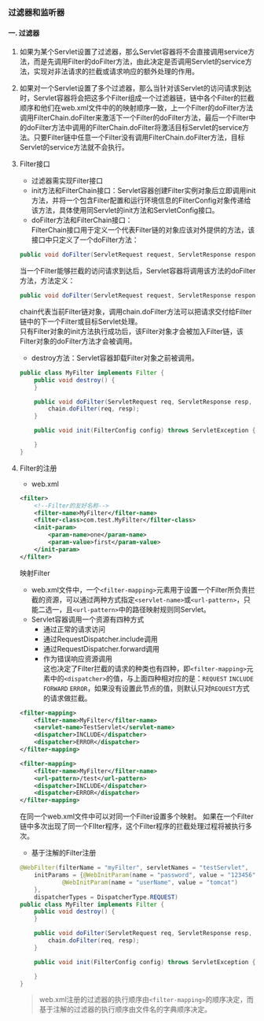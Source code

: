 ### 过滤器和监听器
#### 一. 过滤器
1. 如果为某个Servlet设置了过滤器，那么Servlet容器将不会直接调用service方法，而是先调用Filter的doFilter方法，由此决定是否调用Servlet的service方法，实现对非法请求的拦截或请求响应的额外处理的作用。
2. 如果对一个Servlet设置了多个过滤器，那么当针对该Servlet的访问请求到达时，Servlet容器将会把这多个Filter组成一个过滤器链，链中各个Filter的拦截顺序和他们在web.xml文件中的的映射顺序一致，上一个Filter的doFilter方法调用FilterChain.doFilter来激活下一个Filter的doFilter方法，最后一个Filter中的doFilter方法中调用的FilterChain.doFilter将激活目标Servlet的service方法。只要Filter链中任意一个Filter没有调用FilterChain.doFilter方法，目标Servlet的service方法就不会执行。
3. Filter接口 
    * 过滤器需实现Filter接口  
    * init方法和FilterChain接口：Servlet容器创建Filter实例对象后立即调用init方法，并将一个包含Filter配置和运行环境信息的FilterConfig对象传递给该方法，具体使用同Servlet的init方法和ServletConfig接口。
    * doFilter方法和FilterChain接口：   
    FilterChain接口用于定义一个代表Filter链的对象应该对外提供的方法，该接口中只定义了一个doFilter方法：  
    ```java
    public void doFilter(ServletRequest request, ServletResponse response) throws IOException, ServletException;
    ```
    当一个Filter能够拦截的访问请求到达后，Servlet容器将调用该方法的doFilter方法，方法定义：
    ```java
    public void doFilter(ServletRequest request, ServletResponse response, FilterChain chain) throws IOException, ServletExcetion;
    ```
    chain代表当前Filter链对象，调用chain.doFilter方法可以把请求交付给Filter链中的下一个Filter或目标Servlet处理。  
    只有Filter对象的init方法执行成功后，该Filter对象才会被加入Filter链，该Filter对象的doFilter方法才会被调用。
    * destroy方法：Servlet容器卸载Filter对象之前被调用。

    ```java
    public class MyFilter implements Filter {
        public void destroy() {
        }

        public void doFilter(ServletRequest req, ServletResponse resp, FilterChain chain) throws ServletException, IOException {
            chain.doFilter(req, resp);
        }

        public void init(FilterConfig config) throws ServletException {

        }
    }
    ```
4. Filter的注册
    * web.xml    
    ```xml
    <filter>
        <!--Filter的友好名称-->
        <filter-name>MyFilter</filter-name>
        <filter-class>com.test.MyFilter</filter-class>
        <init-param>
            <param-name>one</param-name>
            <param-value>first</param-value>
        </init-param>
    </filter>
    ```
    映射Filter
    * web.xml文件中，一个`<filter-mapping>`元素用于设置一个Filter所负责拦截的资源，可以通过两种方式指定`<servlet-name>`或`<url-pattern>`，只能二选一，且`<url-pattern>`中的路径映射规则同Servlet。
    * Servlet容器调用一个资源有四种方式  
        * 通过正常的请求访问
        * 通过RequestDispatcher.include调用
        * 通过RequestDispatcher.forward调用
        * 作为错误响应资源调用   
    这也决定了Filter拦截的请求的种类也有四种，即`<filter-mapping>`元素中的`<dispatcher>`的值，与上面四种相对应的是：`REQUEST` `INCLUDE` `FORWARD` `ERROR`，如果没有设置此节点的值，则默认只对`REQUEST`方式的请求做拦截。
    ```xml
    <filter-mapping>
        <filter-name>MyFilter</filter-name>
        <servlet-name>TestServlet</servlet-name>
        <dispatcher>INCLUDE</dispatcher>
        <dispatcher>ERROR</dispatcher>
    </filter-mapping>
    ```
    ```xml
    <filter-mapping>
        <filter-name>MyFilter</filter-name>
        <url-pattern>/test</url-pattern>
        <dispatcher>INCLUDE</dispatcher>
        <dispatcher>ERROR</dispatcher>
    </filter-mapping>
    ```
    在同一个web.xml文件中可以对同一个Filter设置多个映射。
    如果在一个Filter链中多次出现了同一个FIlter程序，这个Filter程序的拦截处理过程将被执行多次。

    * 基于注解的Filter注册
    ```java
    @WebFilter(filterName = "myFilter", servletNames = "testServlet",
        initParams = {@WebInitParam(name = "password", value = "123456"),
                @WebInitParam(name = "userName", value = "tomcat")
        },
        dispatcherTypes = DispatcherType.REQUEST)
    public class MyFilter implements Filter {
        public void destroy() {
        }

        public void doFilter(ServletRequest req, ServletResponse resp, FilterChain chain) throws ServletException, IOException {
            chain.doFilter(req, resp);
        }

        public void init(FilterConfig config) throws ServletException {

        }
    }
    ```
    > web.xml注册的过滤器的执行顺序由`<filter-mapping>`的顺序决定，而基于注解的过滤器的执行顺序由文件名的字典顺序决定。


